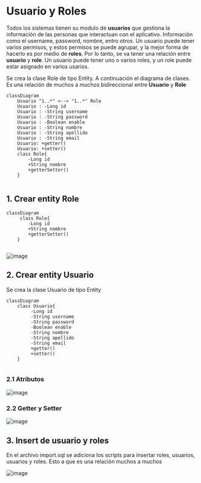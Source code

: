 # Usuario y Roles

Todos los sistemas tienen su modulo de **usuarios** que gestiona la información de las personas que interactuan con el aplicativo. Información como el username, password, nombre, entro otros. Un usuario puede tener varios permisos, y estos permisos se puede agrupar, y la mejor forma de hacerlo es por medio de **roles**. Por lo tanto, se va tener una relación entre **usuario** y **role**. Un usuario puede tener uno o varios roles, y un role puede estar asignado en varios usarios. 

Se crea la clase Role de tipo Entity. A continuación el diagrama de clases. Es una relación de muchos a muchos bidireccional entre **Usuario** y **Role** 

```mermaid
classDiagram
    Usuario "1..*" <--> "1..*" Role
    Usuario : -Long id
    Usuario : -String username
    Usuario : -String password
    Usuario : -Boolean enable
    Usuario : -String nombre
    Usuario : -String apellido
    Usuario : -String email
    Usuario: +getter()
    Usuario: +setter()
    class Role{
        -Long id
        +String nombre
        +getterSetter()        
    }
    
```

## 1. Crear entity Role

```mermaid
classDiagram    
     class Role{
        -Long id
        +String nombre
        +getterSetter()        
    }
    
```

![image](https://github.com/crodrigr/spring-boot-angular-confenalco/assets/31961588/970d7e93-0c26-4795-ae4e-f0c94fea4d87)

## 2. Crear entity Usuario

Se crea la clase Usuario de tipo Entity

```mermaid
classDiagram    
    class Usuario{
         -Long id
         -String username
         -String password
         -Boolean enable
         -String nombre
         -String apellido
         -String email
         +getter()
         +setter()     
    }
    
```

### 2.1 Atributos
![image](https://github.com/crodrigr/spring-boot-angular-confenalco/assets/31961588/488f355e-6bd4-47fb-ad7c-c0716da7d5e9)

### 2.2 Getter y Setter

![image](https://github.com/crodrigr/spring-boot-angular-confenalco/assets/31961588/72cbe6e0-fb77-4878-a61b-87cf37a844ed)

## 3. Insert de usuario y roles

En el archivo import.sql se adiciona los scripts para insertar roles, usuarios, usuarios y roles. Esto a que es una relación muchos a muchos

![image](https://github.com/crodrigr/spring-boot-angular-confenalco/assets/31961588/52fdd256-c60e-4cf8-8e36-7b0f383dd574)
